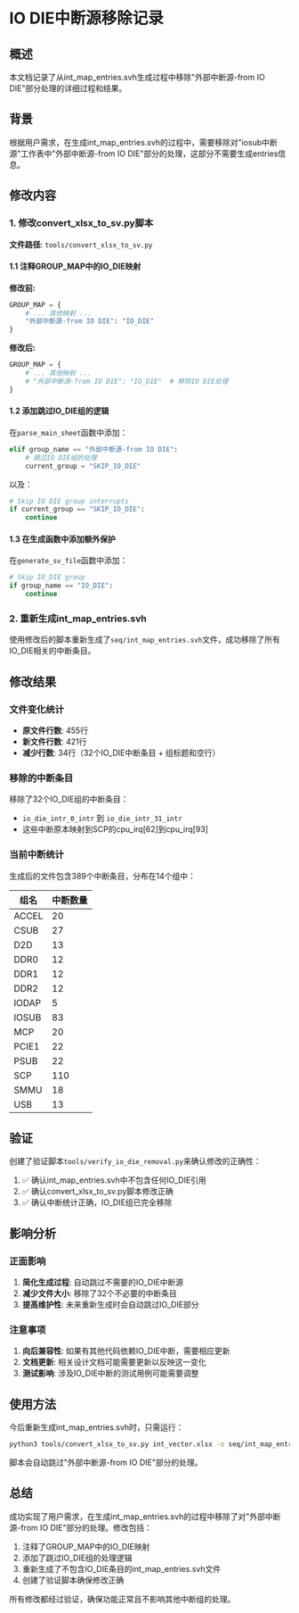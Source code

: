 # IO DIE中断源移除记录

## 概述

本文档记录了从int_map_entries.svh生成过程中移除"外部中断源-from IO DIE"部分处理的详细过程和结果。

## 背景

根据用户需求，在生成int_map_entries.svh的过程中，需要移除对"iosub中断源"工作表中"外部中断源-from IO DIE"部分的处理，这部分不需要生成entries信息。

## 修改内容

### 1. 修改convert_xlsx_to_sv.py脚本

**文件路径**: `tools/convert_xlsx_to_sv.py`

#### 1.1 注释GROUP_MAP中的IO_DIE映射

**修改前:**
```python
GROUP_MAP = {
    # ... 其他映射 ...
    "外部中断源-from IO DIE": "IO_DIE"
}
```

**修改后:**
```python
GROUP_MAP = {
    # ... 其他映射 ...
    # "外部中断源-from IO DIE": "IO_DIE"  # 移除IO DIE处理
}
```

#### 1.2 添加跳过IO_DIE组的逻辑

在`parse_main_sheet`函数中添加：

```python
elif group_name == "外部中断源-from IO DIE":
    # 跳过IO DIE组的处理
    current_group = "SKIP_IO_DIE"
```

以及：

```python
# Skip IO DIE group interrupts
if current_group == "SKIP_IO_DIE":
    continue
```

#### 1.3 在生成函数中添加额外保护

在`generate_sv_file`函数中添加：

```python
# Skip IO_DIE group
if group_name == "IO_DIE":
    continue
```

### 2. 重新生成int_map_entries.svh

使用修改后的脚本重新生成了`seq/int_map_entries.svh`文件，成功移除了所有IO_DIE相关的中断条目。

## 修改结果

### 文件变化统计

- **原文件行数**: 455行
- **新文件行数**: 421行  
- **减少行数**: 34行（32个IO_DIE中断条目 + 组标题和空行）

### 移除的中断条目

移除了32个IO_DIE组的中断条目：
- `io_die_intr_0_intr` 到 `io_die_intr_31_intr`
- 这些中断原本映射到SCP的cpu_irq[62]到cpu_irq[93]

### 当前中断统计

生成后的文件包含389个中断条目，分布在14个组中：

| 组名 | 中断数量 |
|------|----------|
| ACCEL | 20 |
| CSUB | 27 |
| D2D | 13 |
| DDR0 | 12 |
| DDR1 | 12 |
| DDR2 | 12 |
| IODAP | 5 |
| IOSUB | 83 |
| MCP | 20 |
| PCIE1 | 22 |
| PSUB | 22 |
| SCP | 110 |
| SMMU | 18 |
| USB | 13 |

## 验证

创建了验证脚本`tools/verify_io_die_removal.py`来确认修改的正确性：

1. ✅ 确认int_map_entries.svh中不包含任何IO_DIE引用
2. ✅ 确认convert_xlsx_to_sv.py脚本修改正确
3. ✅ 确认中断统计正确，IO_DIE组已完全移除

## 影响分析

### 正面影响

1. **简化生成过程**: 自动跳过不需要的IO_DIE中断源
2. **减少文件大小**: 移除了32个不必要的中断条目
3. **提高维护性**: 未来重新生成时会自动跳过IO_DIE部分

### 注意事项

1. **向后兼容性**: 如果有其他代码依赖IO_DIE中断，需要相应更新
2. **文档更新**: 相关设计文档可能需要更新以反映这一变化
3. **测试影响**: 涉及IO_DIE中断的测试用例可能需要调整

## 使用方法

今后重新生成int_map_entries.svh时，只需运行：

```bash
python3 tools/convert_xlsx_to_sv.py int_vector.xlsx -o seq/int_map_entries.svh
```

脚本会自动跳过"外部中断源-from IO DIE"部分的处理。

## 总结

成功实现了用户需求，在生成int_map_entries.svh的过程中移除了对"外部中断源-from IO DIE"部分的处理。修改包括：

1. 注释了GROUP_MAP中的IO_DIE映射
2. 添加了跳过IO_DIE组的处理逻辑
3. 重新生成了不包含IO_DIE条目的int_map_entries.svh文件
4. 创建了验证脚本确保修改正确

所有修改都经过验证，确保功能正常且不影响其他中断组的处理。
